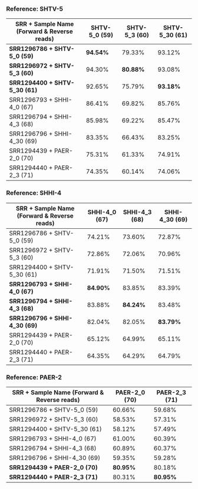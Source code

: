 ### Reference: SHTV-5

| SRR + Sample Name (Forward & Reverse reads)    | SHTV-5_0 (59)      |  SHTV-5_3 (60) | SHTV-5_30 (61)	| 
|--------                                        | -------------------|-------------   |-----------	    | 
| **SRR1296786 + SHTV-5_0 (59)**                     |         **94.54%**     |   79.33%       |  	93.12%       | 
| **SRR1296972 +  SHTV-5_3 (60)**                    |         94.30%     |   **80.88%**	      |  	93.08%       | 
| **SRR1294400 + SHTV-5_30 (61)**                    |      92.65%        |  75.79%        |  	**93.18%**       | 	       
| SRR1296793 + SHHI-4_0 (67)                     |    86.41%          |  69.82%        |  	85.76%       |        
| SRR1296794 + SHHI-4_3 (68)                     |    85.98%          |   69.22%       |  	85.47%       | 	       
| SRR1296796 + SHHI-4_30 (69)                    |   83.35%           |   66.43%       |  	83.25%       | 	       
| SRR1294439 + PAER-2_0 (70)                     |   75.31%           |   61.33%       |  	74.91%       |        
| SRR1294440 + PAER-2_3 (71)                     |    74.35%          |   60.14%       |  	74.06%       | 	 

### Reference: SHHI-4

| SRR + Sample Name (Forward & Reverse reads)    | SHHI-4_0 (67)      |  SHHI-4_3 (68) | SHHI-4_30 (69) 	| 
|--------                                        | -------------------|-------------   |-----------	    | 
| SRR1296786 + SHTV-5_0 (59)                     |       74.21%       |   73.60%        |  	  72.87%     | 
| SRR1296972 +  SHTV-5_3 (60)                    |         72.86%     |   72.06%        |  	  70.96%     | 
| SRR1294400 + SHTV-5_30 (61)                    |        71.91%      |    71.50%      |  	71.51%       | 	       
| **SRR1296793 + SHHI-4_0 (67)**                     |    **84.90%**   |   83.85%  |  83.39%	     |        
| **SRR1296794 + SHHI-4_3 (68)**                     |      83.88%        |   **84.24%**       |  	83.48%     | 	       
| **SRR1296796 + SHHI-4_30 (69)**                    |         82.04%     |    82.05%       |  **83.79%**        | 	       
| SRR1294439 + PAER-2_0 (70)                     |       65.12%       |   64.99%        |  65.11%     |        
| SRR1294440 + PAER-2_3 (71)                     |     64.35%         |   64.29%        |  	 64.79%     | 	 

### Reference: PAER-2

| SRR + Sample Name (Forward & Reverse reads)    | PAER-2_0 (70)      |  PAER-2_3 (71) |
|--------                                        | -------------------|-------------   |
| SRR1296786 + SHTV-5_0 (59)                     |       60.66%       |     59.68%     |
| SRR1296972 +  SHTV-5_3 (60)                    |         58.53%     |   57.31%	     |
| SRR1294400 + SHTV-5_30 (61)                    |        58.12%      |  57.49%        |      
| SRR1296793 + SHHI-4_0 (67)                     |    61.00%         |     60.39%     |      
| SRR1296794 + SHHI-4_3 (68)                     |     60.89%        |   60.37%       |      
| SRR1296796 + SHHI-4_30 (69)                    |        59.35%      |   59.28%      |	       
| **SRR1294439 + PAER-2_0 (70)**                     |   **80.95%**           |   80.18%      |      
| **SRR1294440 + PAER-2_3 (71)**                     |     80.31%         |   **80.95%**       | 
